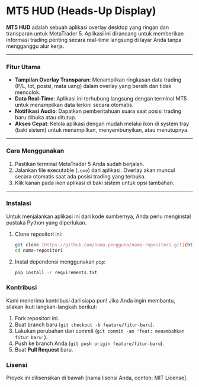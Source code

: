 # MT5 HUD (Heads-Up Display)

**MT5 HUD** adalah sebuah aplikasi overlay desktop yang ringan dan transparan untuk MetaTrader 5. Aplikasi ini dirancang untuk memberikan informasi trading penting secara real-time langsung di layar Anda tanpa mengganggu alur kerja.

---

### Fitur Utama

* **Tampilan Overlay Transparan**: Menampilkan ringkasan data trading (P/L, lot, posisi, mata uang) dalam overlay yang bersih dan tidak mencolok.
* **Data Real-Time**: Aplikasi ini terhubung langsung dengan terminal MT5 untuk menampilkan data terkini secara otomatis.
* **Notifikasi Audio**: Dapatkan pemberitahuan suara saat posisi trading baru dibuka atau ditutup.
* **Akses Cepat**: Kelola aplikasi dengan mudah melalui ikon di system tray (baki sistem) untuk menampilkan, menyembunyikan, atau menutupnya.

---

### Cara Menggunakan

1.  Pastikan terminal MetaTrader 5 Anda sudah berjalan.
2.  Jalankan file executable (`.exe`) dari aplikasi. Overlay akan muncul secara otomatis saat ada posisi trading yang terbuka.
3.  Klik kanan pada ikon aplikasi di baki sistem untuk opsi tambahan.

---

### Instalasi

Untuk menjalankan aplikasi ini dari kode sumbernya, Anda perlu menginstal pustaka Python yang diperlukan.

1.  Clone repositori ini:
    ```bash
    git clone [https://github.com/nama-pengguna/nama-repositori.git](https://github.com/nama-pengguna/nama-repositori.git)
    cd nama-repositori
    ```
2.  Instal dependensi menggunakan `pip`:
    ```bash
    pip install -r requirements.txt
    ```

### Kontribusi

Kami menerima kontribusi dari siapa pun! Jika Anda ingin membantu, silakan ikuti langkah-langkah berikut:

1.  Fork repositori ini.
2.  Buat branch baru (`git checkout -b feature/fitur-baru`).
3.  Lakukan perubahan dan commit (`git commit -am 'feat: menambahkan fitur baru'`).
4.  Push ke branch Anda (`git push origin feature/fitur-baru`).
5.  Buat **Pull Request** baru.

### Lisensi

Proyek ini dilisensikan di bawah [nama lisensi Anda, contoh: MIT License].
